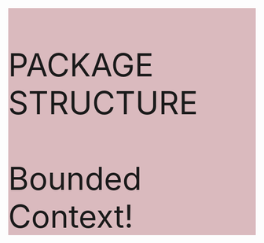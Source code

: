 <div class="flex flex-col items-center">
  <div style="font-size: 64px; background-color: #7014">
     <br>
     <span v-mark="{ at: 1, color: 'red', type: 'circle' }">
PACKAGE STRUCTURE
     </span>
     <br>
     <br>
    <div v-click class="flex flex-col items-center">Bounded Context!</div>
  </div>
</div>
